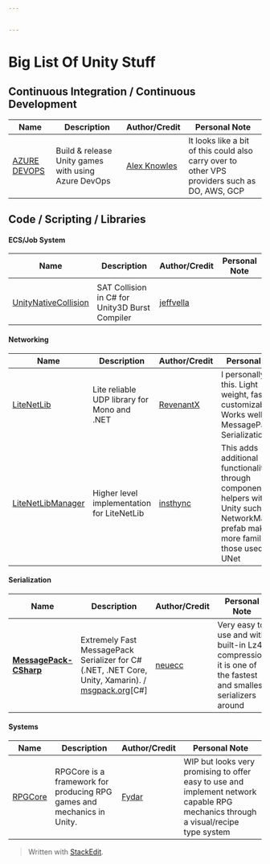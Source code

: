 ```yaml
---


---
```


<h1 id="big-list-of-unity-stuff">Big List Of Unity Stuff</h1>
<h2 id="continuous-integration--continuous-development">Continuous Integration / Continuous Development</h2>

<table>
<thead>
<tr>
<th>Name</th>
<th>Description</th>
<th>Author/Credit</th>
<th>Personal Note</th>
</tr>
</thead>
<tbody>
<tr>
<td><a href="https://alexknowles.info/unity/build-release-unity-games-with-azure-devops/">AZURE DEVOPS</a></td>
<td>Build &amp; release Unity games with using Azure DevOps</td>
<td><a href="https://alexknowles.info/#section-about">Alex Knowles</a></td>
<td>It looks like a bit of this could also carry over to other VPS providers such as DO, AWS, GCP</td>
</tr>
</tbody>
</table><h2 id="code--scripting--libraries">Code / Scripting / Libraries</h2>
<h4 id="ecsjob-system">ECS/Job System</h4>

<table>
<thead>
<tr>
<th>Name</th>
<th>Description</th>
<th>Author/Credit</th>
<th>Personal Note</th>
</tr>
</thead>
<tbody>
<tr>
<td></td>
<td></td>
<td></td>
<td></td>
</tr>
<tr>
<td><a href="https://github.com/jeffvella/UnityNativeCollision">UnityNativeCollision</a></td>
<td>SAT Collision in C# for Unity3D Burst Compiler</td>
<td><a href="https://github.com/jeffvella">jeffvella</a></td>
<td></td>
</tr>
</tbody>
</table><h4 id="networking">Networking</h4>

<table>
<thead>
<tr>
<th>Name</th>
<th>Description</th>
<th>Author/Credit</th>
<th>Personal Note</th>
</tr>
</thead>
<tbody>
<tr>
<td><a href="https://github.com/RevenantX/LiteNetLib">LiteNetLib</a></td>
<td>Lite reliable UDP library for Mono and .NET</td>
<td><a href="https://github.com/RevenantX">RevenantX</a></td>
<td>I personally use this. Light weight, fast, customizable. Works well with MessagePack Serialization</td>
</tr>
<tr>
<td><a href="https://github.com/insthync/LiteNetLibManager">LiteNetLibManager</a></td>
<td>Higher level implementation for LiteNetLib</td>
<td><a href="https://github.com/insthync">insthync</a></td>
<td>This adds additional functionality through components and helpers within Unity such as a NetworkManager prefab making it more familiar to those used to UNet</td>
</tr>
</tbody>
</table><h4 id="serialization">Serialization</h4>

<table>
<thead>
<tr>
<th>Name</th>
<th>Description</th>
<th>Author/Credit</th>
<th>Personal Note</th>
</tr>
</thead>
<tbody>
<tr>
<td><strong><a href="https://github.com/neuecc/MessagePack-CSharp">MessagePack-CSharp</a></strong></td>
<td>Extremely Fast MessagePack Serializer for C#(.NET, .NET Core, Unity, Xamarin). / <a href="http://msgpack.org">msgpack.org</a>[C#]</td>
<td><a href="https://github.com/neuecc">neuecc</a></td>
<td>Very easy to use and with built-in Lz4 compression it is one of the fastest and smallest serializers around</td>
</tr>
</tbody>
</table><h4 id="systems">Systems</h4>

<table>
<thead>
<tr>
<th>Name</th>
<th>Description</th>
<th>Author/Credit</th>
<th>Personal Note</th>
</tr>
</thead>
<tbody>
<tr>
<td><a href="https://github.com/Fydar/RPGCore">RPGCore</a></td>
<td>RPGCore is a framework for producing RPG games and mechanics in Unity.</td>
<td><a href="https://github.com/Fydar">Fydar</a></td>
<td>WIP but looks very promising to offer easy to use and implement network capable RPG mechanics through a visual/recipe type system</td>
</tr>
</tbody>
</table><blockquote>
<p>Written with <a href="https://stackedit.io/">StackEdit</a>.</p>
</blockquote>

